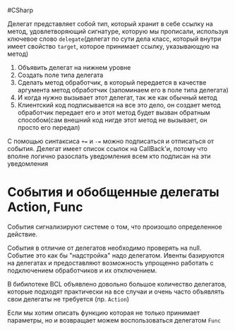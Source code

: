 #CSharp 

Делегат представляет собой тип, который хранит в себе ссылку на метод, удовлетворяющий сигнатуре, которую мы прописали, используя ключевое слово `delegate`(делегат по сути дела класс, который внутри имеет свойство `target`, которое принимает ссылку, указывающую на метод)

1. Объявить делегат на нижнем уровне
2. Создать поле типа делегата
3. Сделать метод обработчик, в который передается в качестве аргумента метод обработчик (запоминаем его в поле типа делегата)
4. И когда нужно вызывает этот делегат, так же как обычный метод
5. Клиентский код подписывается на все это дело, он создает метод обработчик передает его и этот метод будет вызван обратным способом(сам внешний код нигде этот метод не вызывает, он просто его передал)

С помощью синтаксиса  `+=` и `-=` можно подписаться и отписаться от события. Делегат имеет список ссылок на CallBack'и, потому что вполне логично разослать уведомления всем кто подписан на эти уведомления

# События и обобщенные делегаты Action, Func

События сигнализируют системе о том, что произошло определенное действие.

События в отличие от делегатов необходимо проверять на null. Событие это как бы "надстройка" надо делегатом. Ивенты базируются на делегатах и предоставляют возможность упрощенно работать с подключением обработчиков и их отключением.

В бибилотеке BCL объявлено довольно большое количество делегатов, которые подходят практически на все случаи и очень часто объявлять свои делегаты не требуется (пр. `Action`)

Если мы хотим описать функцию которая не только принимает параметры, но и возвращает можем воспользоваться делегатом `Func`